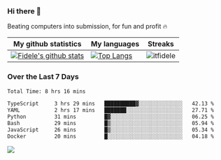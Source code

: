 ### Hi there 👋
<p>Beating computers into submission, for fun and profit 🔥</p>

|My github statistics|My languages|Streaks|
|-|-|-|
|[![Fidele's github stats](https://github-readme-stats.vercel.app/api?username=itfidele&count_private=true&show_icons=true&theme=dark&hide_title=true)](https://github.com/itfidele)|[![Top Langs](https://github-readme-stats.vercel.app/api/top-langs/?username=itfidele&show_icons=true&langs_count=8&theme=dark&layout=compact&hide_title=true)](https://github.com/itfidele)|![itfidele](https://github-readme-streak-stats.herokuapp.com/?user=itfidele&theme=dark)

### Over the Last 7 Days
<!--START_SECTION:waka-->

```txt
Total Time: 8 hrs 16 mins

TypeScript     3 hrs 29 mins   ██████████▓░░░░░░░░░░░░░░   42.13 %
YAML           2 hrs 17 mins   ███████░░░░░░░░░░░░░░░░░░   27.71 %
Python         31 mins         █▓░░░░░░░░░░░░░░░░░░░░░░░   06.25 %
Bash           29 mins         █▒░░░░░░░░░░░░░░░░░░░░░░░   05.94 %
JavaScript     26 mins         █▒░░░░░░░░░░░░░░░░░░░░░░░   05.34 %
Docker         20 mins         █░░░░░░░░░░░░░░░░░░░░░░░░   04.18 %
```

<!--END_SECTION:waka-->



![](https://komarev.com/ghpvc/?username=itfidele)
